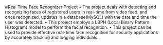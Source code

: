 #Real Time Face Recognizer Project
• The project deals with detecting and recognizing faces of registered users in real-time from video feed, and once
recognized, updates in a database(MySQL) with the date and time the user was detected.
• This project employs a LBPH (Local Binary Pattern Histogram) model to perform the facial recognition.
• This project can be used to provide effective real-time face recognition for security applications by accurately tracking
and logging individuals.
